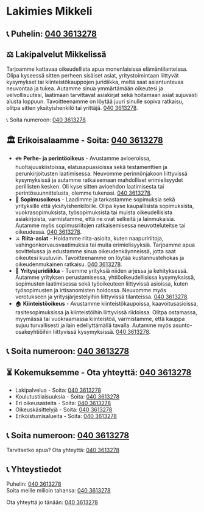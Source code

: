 # Lakimies Mikkeli

## 📞 Puhelin: [040 3613278](https://tinyurl.com/503060305)

## ⚖️ Lakipalvelut Mikkelissä

Tarjoamme kattavaa oikeudellista apua monenlaisissa elämäntilanteissa. Olipa kyseessä sitten perheen sisäiset asiat, yritystoimintaan liittyvät kysymykset tai kiinteistökauppojen juridiikka, meltä saat asiantuntevaa neuvontaa ja tukea. Autamme sinua ymmärtämään oikeutesi ja velvollisuutesi, laatimaan tarvittavat asiakirjat sekä hoitamaan asiat sujuvasti alusta loppuun. Tavoitteenamme on löytää juuri sinulle sopiva ratkaisu, olitpa sitten yksityishenkilö tai yrittäjä. [040 3613278](https://tinyurl.com/503060305).

📞 Soita numeroon: [040 3613278](https://tinyurl.com/503060305)

## 🏛️ Erikoisalaamme - Soita: [040 3613278](https://tinyurl.com/503060305)

- 👪 **Perhe- ja perintöoikeus** - Avustamme avioeroissa, huoltajuuskiistoissa, elatusapuasioissa sekä testamenttien ja perunkirjoitusten laatimisessa. Neuvomme perinnönjakoon liittyvissä kysymyksissä ja autamme ratkaisemaan mahdolliset erimielisyydet perillisten kesken. Oli kyse sitten avioehdon laatimisesta tai perintösuunnittelusta, olemme tukenasi. [040 3613278](https://tinyurl.com/503060305).
- 📝 **Sopimusoikeus** - Laadimme ja tarkastamme sopimuksia sekä yrityksille että yksityishenkilöille. Olipa kyse kaupallisista sopimuksista, vuokrasopimuksista, työsopimuksista tai muista oikeudellisista asiakirjoista, varmistamme, että ne ovat selkeitä ja lainmukaisia. Autamme myös sopimusriitojen ratkaisemisessa neuvotteluteitse tai oikeudessa. [040 3613278](https://tinyurl.com/503060305).
- ⚔️ **Riita-asiat** - Hoidamme riita-asioita, kuten naapuririitoja, vahingonkorvausvaatimuksia tai muita erimielisyyksiä. Tarjoamme apua sovittelussa ja edustamme sinua oikeudenkäynneissä, jotta saat oikeutesi kuuluviin. Tavoitteenamme on löytää kustannustehokas ja oikeudenmukainen ratkaisu. [040 3613278](https://tinyurl.com/503060305).
- 🏢 **Yritysjuridiikka** - Tuemme yrityksiä niiden arjessa ja kehityksessä. Autamme yrityksen perustamisessa, yhtiöoikeudellisissa kysymyksissä, sopimusten laatimisessa sekä työoikeuteen liittyvissä asioissa, kuten työsopimusten ja irtisanomisten hoidossa. Neuvomme myös verotukseen ja yritysjärjestelyihin liittyvissä tilanteissa. [040 3613278](https://tinyurl.com/503060305).
- 🏠 **Kiinteistöoikeus** - Avustamme kiinteistökaupoissa, kaavoitusasioissa, rasitesopimuksissa ja kiinteistöihin liittyvissä riidoissa. Olitpa ostamassa, myymässä tai vuokraamassa kiinteistöä, varmistamme, että kauppa sujuu turvallisesti ja lain edellyttämällä tavalla. Autamme myös asunto-osakeyhtiöihin liittyvissä kysymyksissä. [040 3613278](https://tinyurl.com/503060305).

## 📞 Soita numeroon: [040 3613278](https://tinyurl.com/503060305)

## ⏳ Kokemuksemme - Ota yhteyttä: [040 3613278](https://tinyurl.com/503060305)

- Lakipalvelua - Soita: [040 3613278](https://tinyurl.com/503060305)
- Koulutustilaisuuksia - Soita: [040 3613278](https://tinyurl.com/503060305)
- Eri oikeusasteita - Soita: [040 3613278](https://tinyurl.com/503060305)
- Oikeuskäsittelyjä - Soita: [040 3613278](https://tinyurl.com/503060305)
- Erikoistumisalueita - Soita: [040 3613278](https://tinyurl.com/503060305)

## 📞 Soita numeroon: [040 3613278](https://tinyurl.com/503060305)

Tarvitsetko apua? Ota yhteyttä: [040 3613278](https://tinyurl.com/503060305)

## 📞 Yhteystiedot

Puhelin: [040 3613278](https://tinyurl.com/503060305)  
Soita meille milloin tahansa: [040 3613278](https://tinyurl.com/503060305)

Ota yhteyttä jo tänään: [040 3613278](https://tinyurl.com/503060305)
